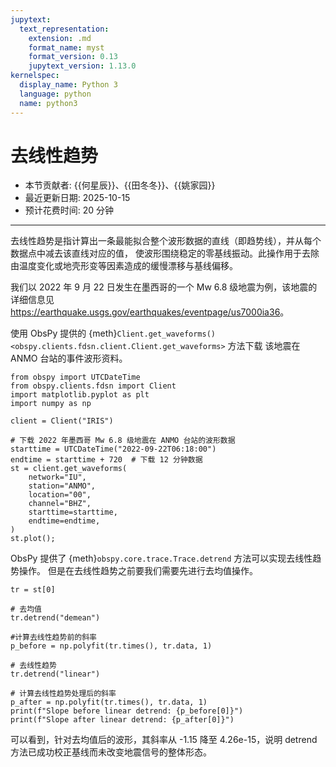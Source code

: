 ```yaml
---
jupytext:
  text_representation:
    extension: .md
    format_name: myst
    format_version: 0.13
    jupytext_version: 1.13.0
kernelspec:
  display_name: Python 3
  language: python
  name: python3
---
```


# 去线性趋势

- 本节贡献者: {{何星辰}}、{{田冬冬}}、{{姚家园}}
- 最近更新日期: 2025-10-15
- 预计花费时间: 20 分钟

---

去线性趋势是指计算出一条最能拟合整个波形数据的直线（即趋势线），并从每个数据点中减去该直线对应的值，
使波形围绕稳定的零基线振动。此操作用于去除由温度变化或地壳形变等因素造成的缓慢漂移与基线偏移。

我们以 2022 年 9 月 22 日发生在墨西哥的一个 Mw 6.8 级地震为例，该地震的详细信息见 <https://earthquake.usgs.gov/earthquakes/eventpage/us7000ia36>。

使用 ObsPy 提供的 {meth}`Client.get_waveforms() <obspy.clients.fdsn.client.Client.get_waveforms>` 方法下载
该地震在 ANMO 台站的事件波形资料。

```{code-cell} ipython3
from obspy import UTCDateTime
from obspy.clients.fdsn import Client
import matplotlib.pyplot as plt
import numpy as np

client = Client("IRIS") 

# 下载 2022 年墨西哥 Mw 6.8 级地震在 ANMO 台站的波形数据
starttime = UTCDateTime("2022-09-22T06:18:00")
endtime = starttime + 720  # 下载 12 分钟数据
st = client.get_waveforms(
    network="IU",
    station="ANMO", 
    location="00", 
    channel="BHZ",
    starttime=starttime, 
    endtime=endtime,
)
st.plot();
```

ObsPy 提供了 {meth}`obspy.core.trace.Trace.detrend` 方法可以实现去线性趋势操作。
但是在去线性趋势之前要我们需要先进行去均值操作。

```{code-cell} ipython3
tr = st[0]

# 去均值
tr.detrend("demean")

#计算去线性趋势前的斜率
p_before = np.polyfit(tr.times(), tr.data, 1)

# 去线性趋势
tr.detrend("linear")

# 计算去线性趋势处理后的斜率
p_after = np.polyfit(tr.times(), tr.data, 1)
print(f"Slope before linear detrend: {p_before[0]}")
print(f"Slope after linear detrend: {p_after[0]}")
```

可以看到，针对去均值后的波形，其斜率从 -1.15 降至 4.26e-15，说明 detrend 方法已成功校正基线而未改变地震信号的整体形态。
